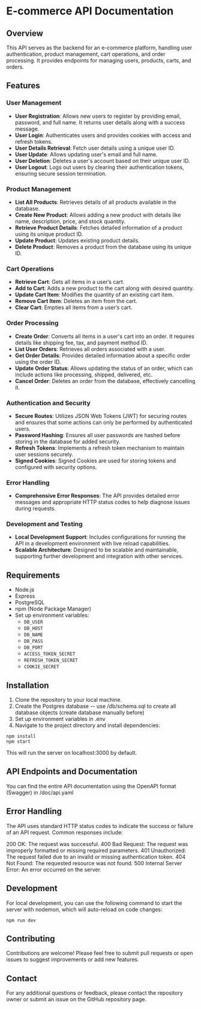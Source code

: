 # E-commerce API Documentation

## Overview
This API serves as the backend for an e-commerce platform, handling user authentication, product management, cart operations, and order processing. It provides endpoints for managing users, products, carts, and orders.

## Features

### User Management
- **User Registration**: Allows new users to register by providing email, password, and full name. It returns user details along with a success message.
- **User Login**: Authenticates users and provides cookies with access and refresh tokens.
- **User Details Retrieval**: Fetch user details using a unique user ID.
- **User Update**: Allows updating user's email and full name.
- **User Deletion**: Deletes a user's account based on their unique user ID.
- **User Logout**: Logs out users by clearing their authentication tokens, ensuring secure session termination.

### Product Management
- **List All Products**: Retrieves details of all products available in the database.
- **Create New Product**: Allows adding a new product with details like name, description, price, and stock quantity.
- **Retrieve Product Details**: Fetches detailed information of a product using its unique product ID.
- **Update Product**: Updates existing product details.
- **Delete Product**: Removes a product from the database using its unique ID.

### Cart Operations
- **Retrieve Cart**: Gets all items in a user’s cart.
- **Add to Cart**: Adds a new product to the cart along with desired quantity.
- **Update Cart Item**: Modifies the quantity of an existing cart item.
- **Remove Cart Item**: Deletes an item from the cart.
- **Clear Cart**: Empties all items from a user’s cart.

### Order Processing
- **Create Order**: Converts all items in a user's cart into an order. It requires details like shipping fee, tax, and payment method ID.
- **List User Orders**: Retrieves all orders associated with a user.
- **Get Order Details**: Provides detailed information about a specific order using the order ID.
- **Update Order Status**: Allows updating the status of an order, which can include actions like processing, shipped, delivered, etc.
- **Cancel Order**: Deletes an order from the database, effectively cancelling it.

### Authentication and Security
- **Secure Routes**: Utilizes JSON Web Tokens (JWT) for securing routes and ensures that some actions can only be performed by authenticated users.
- **Password Hashing**: Ensures all user passwords are hashed before storing in the database for added security.
- **Refresh Tokens**: Implements a refresh token mechanism to maintain user sessions securely.
- **Signed Cookies**: Signed Cookies are used for storing tokens and configured with security options.

### Error Handling
- **Comprehensive Error Responses**: The API provides detailed error messages and appropriate HTTP status codes to help diagnose issues during requests.

### Development and Testing
- **Local Development Support**: Includes configurations for running the API in a development environment with live reload capabilities.
- **Scalable Architecture**: Designed to be scalable and maintainable, supporting further development and integration with other services.

## Requirements
- Node.js
- Express
- PostgreSQL
- npm (Node Package Manager)
- Set up environment variables:
  - `DB_USER`
  - `DB_HOST`
  - `DB_NAME`
  - `DB_PASS`
  - `DB_PORT`
  - `ACCESS_TOKEN_SECRET`
  - `REFRESH_TOKEN_SECRET`
  - `COOKIE_SECRET`

## Installation
1. Clone the repository to your local machine.
2. Create the Postgres database -- use /db/schema.sql to create all database objects (create database manually before)
3. Set up environment variables in .env
4. Navigate to the project directory and install dependencies:

```
npm install
npm start
```

This will run the server on localhost:3000 by default.

## API Endpoints and Documentation

You can find the entire API documentation using the OpenAPI format (Swagger) in /doc/api.yaml

## Error Handling
The API uses standard HTTP status codes to indicate the success or failure of an API request. Common responses include:

200 OK: The request was successful.
400 Bad Request: The request was improperly formatted or missing required parameters.
401 Unauthorized: The request failed due to an invalid or missing authentication token.
404 Not Found: The requested resource was not found.
500 Internal Server Error: An error occurred on the server.

## Development
For local development, you can use the following command to start the server with nodemon, which will auto-reload on code changes:

```
npm run dev
```

## Contributing
Contributions are welcome! Please feel free to submit pull requests or open issues to suggest improvements or add new features.

## Contact
For any additional questions or feedback, please contact the repository owner or submit an issue on the GitHub repository page.